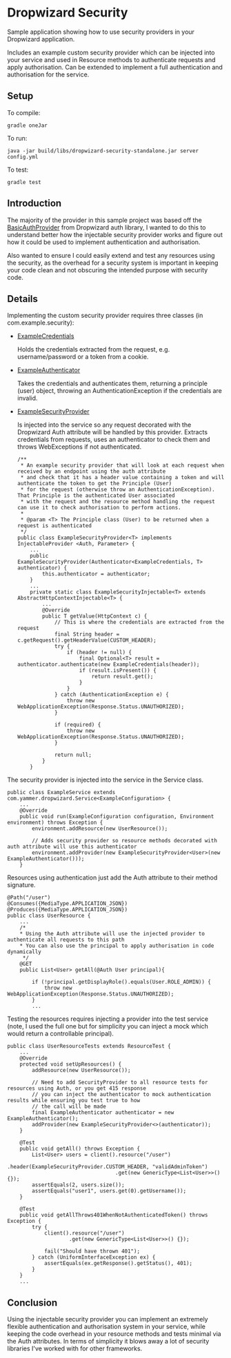 # Dropwizard Security

Sample application showing how to use security providers in your Dropwizard application.

Includes an example custom security provider which can be injected into your service and used in Resource methods to
authenticate requests and apply authorisation. Can be extended to implement a full authentication and authorisation for
the service.

## Setup

To compile:

```
gradle oneJar
```

To run:

```
java -jar build/libs/dropwizard-security-standalone.jar server config.yml
```

To test:

```
gradle test
```

## Introduction

The majority of the provider in this sample project was based off the [BasicAuthProvider](https://dropwizard.github.io/dropwizard/manual/auth.html) from Dropwizard auth library, I
wanted to do this to understand better how the injectable security provider works and figure out how it could be used to
implement authentication and authorisation.

Also wanted to ensure I could easily extend and test any resources using the security, as the overhead for a security
system is important in keeping your code clean and not obscuring the intended purpose with security code.

## Details

Implementing the custom security provider requires three classes (in com.example.security):

* [ExampleCredentials](https://github.com/stevenalexander/dropwizard-security/blob/master/src/main/java/com/example/security/ExampleCredentials.java)

    Holds the credentials extracted from the request, e.g. username/password or a token from a cookie.

* [ExampleAuthenticator](https://github.com/stevenalexander/dropwizard-security/blob/master/src/main/java/com/example/security/ExampleAuthenticator.java)

    Takes the credentials and authenticates them, returning a principle (user) object, throwing an
    AuthenticationException if the credentials are invalid.

* [ExampleSecurityProvider](https://github.com/stevenalexander/dropwizard-security/blob/master/src/main/java/com/example/security/ExampleSecurityProvider.java)

    Is injected into the service so any request decorated with the Dropwizard Auth attribute will be handled by this provider.
    Extracts credentials from requests, uses an authenticator to check them and throws WebExceptions if not authenticated.

    ```
    /**
     * An example security provider that will look at each request when received by an endpoint using the auth attribute
     * and check that it has a header value containing a token and will authenticate the token to get the Principle (User)
     * for the request (otherwise throw an AuthenticationException). That Principle is the authenticated User associated
     * with the request and the resource method handling the request can use it to check authorisation to perform actions.
     *
     * @param <T> The Principle class (User) to be returned when a request is authenticated
     */
    public class ExampleSecurityProvider<T> implements InjectableProvider <Auth, Parameter> {
        ...
        public ExampleSecurityProvider(Authenticator<ExampleCredentials, T> authenticator) {
            this.authenticator = authenticator;
        }
        ...
        private static class ExampleSecurityInjectable<T> extends AbstractHttpContextInjectable<T> {
            ...
            @Override
            public T getValue(HttpContext c) {
                // This is where the credentials are extracted from the request
                final String header = c.getRequest().getHeaderValue(CUSTOM_HEADER);
                try {
                    if (header != null) {
                        final Optional<T> result = authenticator.authenticate(new ExampleCredentials(header));
                        if (result.isPresent()) {
                            return result.get();
                        }
                    }
                } catch (AuthenticationException e) {
                    throw new WebApplicationException(Response.Status.UNAUTHORIZED);
                }

                if (required) {
                    throw new WebApplicationException(Response.Status.UNAUTHORIZED);
                }

                return null;
            }
        }
    ```

The security provider is injected into the service in the Service class.

```
public class ExampleService extends com.yammer.dropwizard.Service<ExampleConfiguration> {
    ...
    @Override
    public void run(ExampleConfiguration configuration, Environment environment) throws Exception {
        environment.addResource(new UserResource());

        // Adds security provider so resource methods decorated with auth attribute will use this authenticator
        environment.addProvider(new ExampleSecurityProvider<User>(new ExampleAuthenticator()));
    }
```

Resources using authentication just add the Auth attribute to their method signature.

```
@Path("/user")
@Consumes({MediaType.APPLICATION_JSON})
@Produces({MediaType.APPLICATION_JSON})
public class UserResource {
    ...
    /*
    * Using the Auth attribute will use the injected provider to authenticate all requests to this path
    * You can also use the principal to apply authorisation in code dynamically
     */
    @GET
    public List<User> getAll(@Auth User principal){

        if (!principal.getDisplayRole().equals(User.ROLE_ADMIN)) {
            throw new WebApplicationException(Response.Status.UNAUTHORIZED);
        }
        ...
```

Testing the resources requires injecting a provider into the test service (note, I used the full one but for simplicity
you can inject a mock which would return a controllable principal).

```
public class UserResourceTests extends ResourceTest {
    ...
    @Override
    protected void setUpResources() {
        addResource(new UserResource());

        // Need to add SecurityProvider to all resource tests for resources using Auth, or you get 415 response
        // you can inject the authenticator to mock authentication results while ensuring you test true to how
        // the call will be made
        final ExampleAuthenticator authenticator = new ExampleAuthenticator();
        addProvider(new ExampleSecurityProvider<>(authenticator));
    }

    @Test
    public void getAll() throws Exception {
        List<User> users = client().resource("/user")
                                   .header(ExampleSecurityProvider.CUSTOM_HEADER, "validAdminToken")
                                   .get(new GenericType<List<User>>() {});
        assertEquals(2, users.size());
        assertEquals("user1", users.get(0).getUsername());
    }

    @Test
    public void getAllThrows401WhenNotAuthenticatedToken() throws Exception {
        try {
            client().resource("/user")
                    .get(new GenericType<List<User>>() {});

            fail("Should have thrown 401");
        } catch (UniformInterfaceException ex) {
            assertEquals(ex.getResponse().getStatus(), 401);
        }
    }
    ...
```

## Conclusion

Using the injectable security provider you can implement an extremely flexible authentication and authorisation system
in your service, while keeping the code overhead in your resource methods and tests minimal via the Auth attributes. In
terms of simplicity it blows away a lot of security libraries I've worked with for other frameworks.